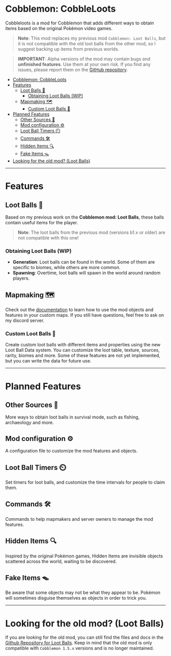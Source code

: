 # Cobblemon: CobbleLoots

Cobbleloots is a mod for Cobblemon that adds different ways to obtain items based on the original Pokémon video games.

> **Note**: This mod replaces my previous mod `Cobblemon: Loot Balls`, but it is not compatible with the old loot balls from the other mod, so I suggest backing up items from previous worlds.

> **IMPORTANT**: Alpha versions of the mod may contain bugs and **unfinished features**. Use them at your own risk. If you find any issues, please report them on the [GitHub repository](https://github.com/ResistorCat/cobbleloots/issues).

<!-- TOC -->
* [Cobblemon: CobbleLoots](#cobblemon-cobbleloots)
* [Features](#features)
  * [Loot Balls 💎](#loot-balls-)
    * [Obtaining Loot Balls (WIP)](#obtaining-loot-balls-wip)
  * [Mapmaking 🗺️](#mapmaking-)
    * [Custom Loot Balls 🎁](#custom-loot-balls-)
* [Planned Features](#planned-features)
  * [Other Sources 🎣](#other-sources-)
  * [Mod configuration ⚙️](#mod-configuration-)
  * [Loot Ball Timers ⏲️](#loot-ball-timers-)
  * [Commands 🛠️](#commands-)
  * [Hidden Items 🔍](#hidden-items-)
  * [Fake Items 🪤](#fake-items-)
* [Looking for the old mod? (Loot Balls)](#looking-for-the-old-mod-loot-balls)
<!-- TOC -->

---

# Features

## Loot Balls 💎
Based on my previous work on the **Cobblemon mod: Loot Balls**, these balls contain useful items for the player.

> **Note**: The loot balls from the previous mod (versions b1.x or older) are not compatible with this one!

### Obtaining Loot Balls (WIP)
- **Generation**: Loot balls can be found in the world. Some of them are specific to biomes, while others are more common.
- **Spawning**: Overtime, loot balls will spawn in the world around random players.

## Mapmaking 🗺️
Check out the [documentation](https://resistorcat.github.io/cobbleloots/) to learn how to use the mod objects and features in your custom maps. If you still have questions, feel free to ask on my discord server.

### Custom Loot Balls 🎁
Create custom loot balls with different items and properties using the new Loot Ball Data system. You can customize the loot table, texture, sources, rarity, biomes and more. Some of these features are not yet implemented, but you can write the data for future use.

---

# Planned Features

## Other Sources 🎣
More ways to obtain loot balls in survival mode, such as fishing, archaeology and more.

## Mod configuration ⚙️
A configuration file to customize the mod features and objects.

## Loot Ball Timers ⏲️
Set timers for loot balls, and customize the time intervals for people to claim them.

## Commands 🛠️
Commands to help mapmakers and server owners to manage the mod features.

## Hidden Items 🔍
Inspired by the original Pokémon games, Hidden Items are invisible objects scattered across the world, waiting to be discovered.

## Fake Items 🪤
Be aware that some objects may not be what they appear to be. Pokémon will sometimes disguise themselves as objects in order to trick you.

---

# Looking for the old mod? (Loot Balls)

If you are looking for the old mod, you can still find the files and docs in the [Github Repository for Loot Balls](https://github.com/ResistorCat/cobblemon-loot-balls). Keep in mind that the old mod is only compatible with `Cobblemon 1.5.x` versions and is no longer maintained.